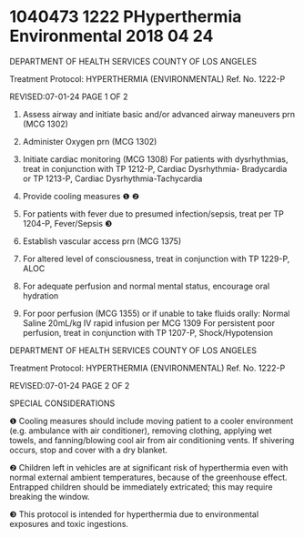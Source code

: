 # 1040473 1222 PHyperthermia Environmental 2018 04 24

DEPARTMENT OF HEALTH SERVICES 
COUNTY OF LOS ANGELES 
 
Treatment Protocol: HYPERTHERMIA (ENVIRONMENTAL) Ref. No. 1222-P 
 
 
 
 
 
 
REVISED:07-01-24 PAGE 1 OF 2 
 
 
 
 
1. Assess airway and initiate basic and/or advanced airway maneuvers prn (MCG 1302) 
 
2. Administer Oxygen prn (MCG 1302) 
 
3. Initiate cardiac monitoring (MCG 1308) 
For patients with dysrhythmias, treat in conjunction with TP 1212-P, Cardiac Dysrhythmia-
Bradycardia or TP 1213-P, Cardiac Dysrhythmia-Tachycardia  
 
4. Provide cooling measures ❶ ❷ 
 
5. For patients with fever due to presumed infection/sepsis, treat per TP 1204-P, Fever/Sepsis ❸  
 
6. Establish vascular access prn (MCG 1375) 
 
7. For altered level of consciousness, treat in conjunction with TP 1229-P, ALOC 
 
8. For adequate perfusion and normal mental status, encourage oral hydration 
 
9. For poor perfusion (MCG 1355) or if unable to take fluids orally: 
Normal Saline 20mL/kg IV rapid infusion per MCG 1309 
For persistent poor perfusion, treat in conjunction with TP 1207-P, Shock/Hypotension 
 
 
  

DEPARTMENT OF HEALTH SERVICES 
COUNTY OF LOS ANGELES 
 
Treatment Protocol: HYPERTHERMIA (ENVIRONMENTAL) Ref. No. 1222-P 
 
 
 
 
 
 
REVISED:07-01-24 PAGE 2 OF 2 
 
 
 
 
SPECIAL CONSIDERATIONS 
 
❶   Cooling measures should include moving patient to a cooler environment (e.g. ambulance with air 
conditioner), removing clothing, applying wet towels, and fanning/blowing cool air from air 
conditioning vents. If shivering occurs, stop and cover with a dry blanket. 
 
❷   Children left in vehicles are at significant risk of hyperthermia even with normal external ambient 
temperatures, because of the greenhouse effect. Entrapped children should be immediately 
extricated; this may require breaking the window.  
 
❸ This protocol is intended for hyperthermia due to environmental exposures and toxic ingestions.

